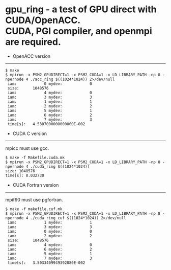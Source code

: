 gpu_ring - a test of GPU direct with CUDA/OpenACC.  
           CUDA, PGI compiler, and openmpi are required.
=============

* OpenACC version
-------------
~~~
$ make
$ mpirun -x PSM2_GPUDIRECT=1 -x PSM2_CUDA=1 -x LD_LIBRARY_PATH -np 8 -npernode 4 ./acc_ring $((1024*1024)) 2>/dev/null
 iam:            0 mydev:            0
 size:      1048576
 iam:            4 mydev:            0
 iam:            3 mydev:            3
 iam:            1 mydev:            1
 iam:            2 mydev:            2
 iam:            5 mydev:            1
 iam:            6 mydev:            2
 iam:            7 mydev:            3
 time[s]:   4.5307000000000000E-002
~~~~
 
* CUDA C version
-------------
mpicc must use gcc.
~~~
$ make -f Makefile.cuda.mk
$ mpirun -x PSM2_GPUDIRECT=1 -x PSM2_CUDA=1 -x LD_LIBRARY_PATH -np 8 -npernode 4 ./cuda_ring $((1024*1024))
size: 1048576
time[s]: 0.032730
~~~

* CUDA Fortran version
-------------
mpif90 must use pgfortran.
~~~
$ make -f makefile.cuf.mk
$ mpirun -x PSM2_GPUDIRECT=1 -x PSM2_CUDA=1 -x LD_LIBRARY_PATH -np 8 -npernode 4 ./cuda_ring_cuf $((1024*1024)) 2>/dev/null
 iam:            1 mydev:            1
 iam:            3 mydev:            3
 iam:            0 mydev:            0
 iam:            2 mydev:            2
 size:      1048576
 iam:            4 mydev:            0
 iam:            6 mydev:            2
 iam:            5 mydev:            1
 iam:            7 mydev:            3
 time[s]:   3.5033409949392080E-002
~~~
